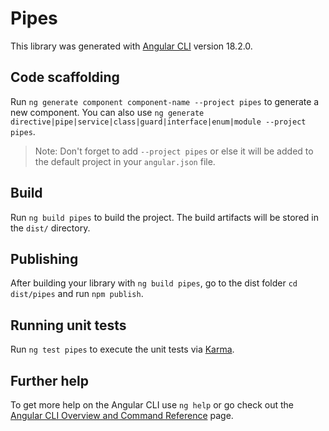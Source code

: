 # Pipes

This library was generated with [Angular CLI](https://github.com/angular/angular-cli) version 18.2.0.

## Code scaffolding

Run `ng generate component component-name --project pipes` to generate a new component. You can also use
`ng generate directive|pipe|service|class|guard|interface|enum|module --project pipes`.

> Note: Don't forget to add `--project pipes` or else it will be added to the default project in your `angular.json`
> file.

## Build

Run `ng build pipes` to build the project. The build artifacts will be stored in the `dist/` directory.

## Publishing

After building your library with `ng build pipes`, go to the dist folder `cd dist/pipes` and run `npm publish`.

## Running unit tests

Run `ng test pipes` to execute the unit tests via [Karma](https://karma-runner.github.io).

## Further help

To get more help on the Angular CLI use `ng help` or go check out the
[Angular CLI Overview and Command Reference](https://angular.dev/tools/cli) page.
